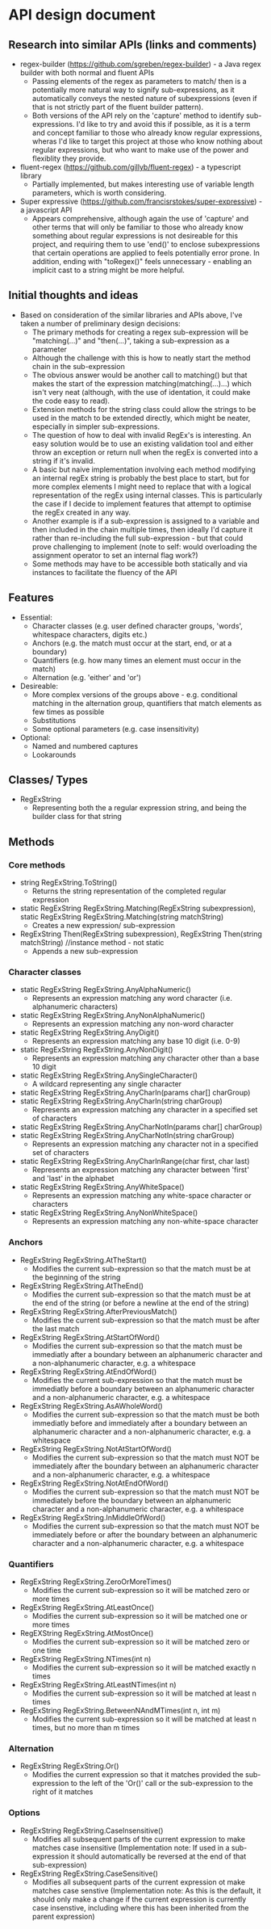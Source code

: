 # API design document

## Research into similar APIs (links and comments)

- regex-builder (https://github.com/sgreben/regex-builder) - a Java regex builder with both normal and fluent APIs
  * Passing elements of the regex as parameters to match/ then is a potentially more natural way to signify sub-expressions, as it automatically conveys the nested nature of subexpressions (even if that is not strictly part of the fluent builder pattern).
  * Both versions of the API rely on the 'capture' method to identify sub-expressions. I'd like to try and avoid this if possible, as it is a term and concept familiar to those who already know regular expressions, wheras I'd like to target this project at those who know nothing about regular expressions, but who want to make use of the power and flexiblity they provide.
- fluent-regex (https://github.com/gillyb/fluent-regex) - a typescript library
  * Partially implemented, but makes interesting use of variable length parameters, which is worth considering.
- Super expressive (https://github.com/francisrstokes/super-expressive) - a javascript API
  * Appears comprehensive, although again the use of 'capture' and other terms that will only be familiar to those who already know something about regular expressions is not desireable for this project, and requiring them to use 'end()' to enclose subexpressions that certain operations are applied to feels potentially error prone. In addition, ending with "toRegex()" feels unnecessary - enabling an implicit cast to a string might be more helpful.

## Initial thoughts and ideas

- Based on consideration of the similar libraries and APIs above, I've taken a number of preliminary design decisions:
  * The primary methods for creating a regex sub-expression will be "matching(...)" and "then(...)", taking a sub-expression as a parameter
  * Although the challenge with this is how to neatly start the method chain in the sub-expression
  * The obvious answer would be another call to matching() but that makes the start of the expression matching(matching(...)...) which isn't very neat (although, with the use of identation, it could make the code easy to read).
  * Extension methods for the string class could allow the strings to be used in the match to be extended directly, which might be neater, especially in simpler sub-expressions.
  * The question of how to deal with invalid RegEx's is interesting. An easy solution would be to use an existing validation tool and either throw an exception or return null when the regEx is converted into a string if it's invalid.
  * A basic but naive implementation involving each method modifying an internal regEx string is probably the best place to start, but for more complex elements I might need to replace that with a logical representation of the regEx using internal classes. This is particularly the case if I decide to implement features that attempt to optimise the regEx created in any way.
  * Another example is if a sub-expression is assigned to a variable and then included in the chain multiple times, then ideally I'd capture it rather than re-including the full sub-expression - but that could prove challenging to implement (note to self: would overloading the assignment operator to set an internal flag work?)
  * Some methods may have to be accessible both statically and via instances to facilitate the fluency of the API

## Features

- Essential:
  * Character classes (e.g. user defined character groups, 'words', whitespace characters, digits etc.)
  * Anchors (e.g. the match must occur at the start, end, or at a boundary)
  * Quantifiers (e.g. how many times an element must occur in the match)
  * Alternation (e.g. 'either' and 'or')
- Desireable:
  * More complex versions of the groups above - e.g. conditional matching in the alternation group, quantifiers that match elements as few times as possible
  * Substitutions
  * Some optional parameters (e.g. case insensitivity)
- Optional:
  * Named and numbered captures
  * Lookarounds

## Classes/ Types

- RegExString
  * Representing both the a regular expression string, and being the builder class for that string

## Methods

### Core methods
- string RegExString.ToString()
  * Returns the string representation of the completed regular expression
- static RegExString RegExString.Matching(RegExString subexpression), static RegExString RegExString.Matching(string matchString)
  * Creates a new expression/ sub-expression
- RegExString Then(RegExString subexpression), RegExString Then(string matchString) //instance method - not static
  * Appends a new sub-expression

### Character classes
- static RegExString RegExString.AnyAlphaNumeric()
  * Represents an expression matching any word character (i.e. alphanumeric characters)
- static RegExString RegExString.AnyNonAlphaNumeric()
  * Represents an expression matching any non-word character
- static RegExString RegExString.AnyDigit()
  * Represents an expression matching any base 10 digit (i.e. 0-9)
- static RegExString RegExString.AnyNonDigit()
  * Represents an expression matching any character other than a base 10 digit
- static RegExString RegExString.AnySingleCharacter()
  * A wildcard representing any single character 
- static RegExString RegExString.AnyCharIn(params char[] charGroup)
- static RegExString RegExString.AnyCharIn(string charGroup)
  * Represents an expression matching any character in a specified set of characters
- static RegExString RegExString.AnyCharNotIn(params char[] charGroup)
- static RegExString RegExString.AnyCharNotIn(string charGroup)
  * Represents an expression matching any character not in a specified set of characters
- static RegExString RegExString.AnyCharInRange(char first, char last)
  * Represents an expression matching any character between 'first' and 'last' in the alphabet
- static RegExString RegExString.AnyWhiteSpace()
  * Represents an expression matching any white-space character or characters
- static RegExString RegExString.AnyNonWhiteSpace()
  * Represents an expression matching any non-white-space character

### Anchors
- RegExString RegExString.AtTheStart()
  * Modifies the current sub-expression so that the match must be at the beginning of the string
- RegExString RegExString.AtTheEnd()
  * Modifies the current sub-expression so that the match must be at the end of the string (or before a newline at the end of the string)
- RegExString RegExString.AfterPreviousMatch()
  * Modifies the current sub-expression so that the match must be after the last match
- RegExString RegExString.AtStartOfWord()
  * Modifies the current sub-expression so that the match must be immediatly after a boundary between an alphanumeric character and a non-alphanumeric character, e.g. a whitespace
- RegExString RegExString.AtEndOfWord()
  * Modifies the current sub-expression so that the match must be immediatly before a boundary between an alphanumeric character and a non-alphanumeric character, e.g. a whitespace
- RegExString RegExString.AsAWholeWord()
  * Modifies the current sub-expression so that the match must be both immediatly before and immediately after a boundary between an alphanumeric character and a non-alphanumeric character, e.g. a whitespace
- RegExString RegExString.NotAtStartOfWord()
  * Modifies the current sub-expression so that the match must NOT be immediately after the boundary between an alphanumeric character and a non-alphanumeric character, e.g. a whitespace
- RegExString RegExString.NotAtEndOfWord()
  * Modifies the current sub-expression so that the match must NOT be immediately before the boundary between an alphanumeric character and a non-alphanumeric character, e.g. a whitespace
- RegExString RegExString.InMiddleOfWord()
  * Modifies the current sub-expression so that the match must NOT be immediately before or after the boundary between an alphanumeric character and a non-alphanumeric character, e.g. a whitespace

### Quantifiers
- RegExString RegExString.ZeroOrMoreTimes()
  * Modifies the current sub-expression so it will be matched zero or more times
- RegExString RegExString.AtLeastOnce()
  * Modifies the current sub-expression so it will be matched one or more times
- RegEXString RegExString.AtMostOnce()
  * Modifies the current sub-expression so it will be matched zero or one time
- RegExString RegExString.NTimes(int n)
  * Modifies the current sub-expression so it will be matched exactly n times
- RegExString RegExString.AtLeastNTimes(int n)
  * Modifies the current sub-expression so it will be matched at least n times
- RegExString RegExString.BetweenNAndMTimes(int n, int m)
  * Modifies the current sub-expression so it will be matched at least n times, but no more than m times

### Alternation
- RegExString RegExString.Or()
  * Modifies the current expression so that it matches provided the sub-expression to the left of the 'Or()' call or the sub-expression to the right of it matches

### Options
- RegExString RegExString.CaseInsensitive()
  * Modifies all subsequent parts of the current expression to make matches case insensitive (Implementation note: If used in a sub-expression it should automatically be reversed at the end of that sub-expression)
- RegExString RegExString.CaseSensitive()
  * Modifies all subsequent parts of the current expression ot make matches case senstive (Implementation note: As this is the default, it should only make a change if the current expression is currently case insenstive, including where this has been inherited from the parent expression)
